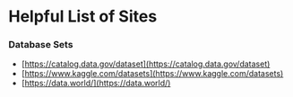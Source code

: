 # Helpful List of Sites
### Database Sets
* [https://catalog.data.gov/dataset](https://catalog.data.gov/dataset)
* [https://www.kaggle.com/datasets](https://www.kaggle.com/datasets)
* [https://data.world/](https://data.world/)
